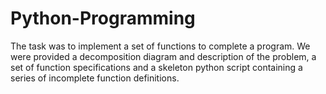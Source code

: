 # Python-Programming
The task was to implement a set of functions to complete a program. We were provided a decomposition diagram and description of the problem, a set of function specifications and a skeleton python script containing a series of incomplete function definitions.
